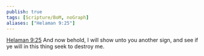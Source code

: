 ```yaml
---
publish: true
tags: [Scripture/BoM, noGraph]
aliases: ["Helaman 9:25"]
---
```

[Helaman 9:25](https://churchofjesuschrist.org/study/scriptures/bofm/hel/9?lang=eng&id=p25#p25) And now behold, I will show unto you another sign, and see if ye will in this thing seek to destroy me.
